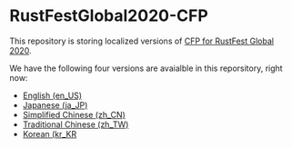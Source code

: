 # RustFestGlobal2020-CFP

This repository is storing localized versions of [CFP for RustFest Global 2020](https://cfp.rustfest.eu/events/2020). 

We have the following four versions are avaialble in this reporsitory, right now:

- [English (en_US)](https://github.com/rustlang-tokyo/RustFestGlobal2020-CFP/blob/master/en_us.md)
- [Japanese (ja_JP)](https://github.com/rustlang-tokyo/RustFestGlobal2020-CFP/blob/master/ja_jp.md)
- [Simplified Chinese (zh_CN)](https://github.com/rustlang-tokyo/RustFestGlobal2020-CFP/blob/master/zh_cn.md)
- [Traditional Chinese (zh_TW)](https://github.com/rustlang-tokyo/RustFestGlobal2020-CFP/blob/master/zh_tw.md)
- [Korean (kr_KR](https://github.com/rustlang-tokyo/RustFestGlobal2020-CFP/blob/master/kr_kr.md)
